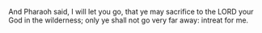 And Pharaoh said, I will let you go, that ye may sacrifice to the LORD your God in the wilderness; only ye shall not go very far away: intreat for me.
